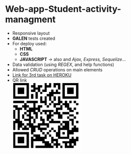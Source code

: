 # Web-app-Student-activity-managment
* Responsive layout 
* **GALEN** tests created
* For deploy used:
  - **HTML**
  - **CSS**
  - **JAVASCRIPT** ->  also and *Ajax, Express, Sequelize*...
* Data validation (using *REGEX*, and help functions)
* Allowed *CRUD* operations on main elements
* [Link for 3rd task on HEROKU](https://webappstudentmanagment.herokuapp.com/)
* QR link <br/>
  ![alt text](https://github.com/Dacili/Web-app-Student-activity-managment/blob/master/qrcode.PNG)
